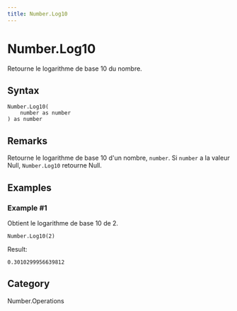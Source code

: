 ```yaml
---
title: Number.Log10
---
```


# Number.Log10


Retourne le logarithme de base 10 du nombre.


## Syntax

```powerquery
Number.Log10(
    number as number
) as number
```


## Remarks

Retourne le logarithme de base 10 d'un nombre, <code>number</code>. Si <code>number</code> a la valeur Null, <code>Number.Log10</code> retourne Null.


## Examples

### Example #1 
Obtient le logarithme de base 10 de 2.
```powerquery
Number.Log10(2)
```

Result: 
```powerquery
0.3010299956639812
```




## Category
Number.Operations
